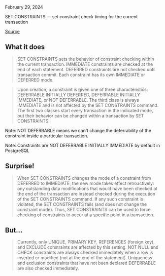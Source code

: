 February 29, 2024

SET CONSTRAINTS — set constraint check timing for the current transaction

[Source](http://web.archive.org/web/20240127151138/https://www.postgresql.org/docs/current/sql-set-constraints.html)

## What it does

> SET CONSTRAINTS sets the behavior of constraint checking within the current
> transaction. IMMEDIATE constraints are checked at the end of each statement.
> DEFERRED constraints are not checked until transaction commit. Each
> constraint has its own IMMEDIATE or DEFERRED mode.

> Upon creation, a constraint is given one of three characteristics: DEFERRABLE
> INITIALLY DEFERRED, DEFERRABLE INITIALLY IMMEDIATE, or NOT DEFERRABLE. The
> third class is always IMMEDIATE and is not affected by the SET CONSTRAINTS
> command. The first two classes start every transaction in the indicated mode,
> but their behavior can be changed within a transaction by SET CONSTRAINTS.

Note: NOT DEFERRABLE means we can't change the deferrability of the constraint
inside a particular transaction.

Note: Constraints are NOT DEFERRABLE INITIALLY IMMEDIATE by default in
PostgreSQL

## Surprise!

> When SET CONSTRAINTS changes the mode of a constraint from DEFERRED to
> IMMEDIATE, the new mode takes effect retroactively: any outstanding data
> modifications that would have been checked at the end of the transaction are
> instead checked during the execution of the SET CONSTRAINTS command. If any
> such constraint is violated, the SET CONSTRAINTS fails (and does not change
> the constraint mode). Thus, SET CONSTRAINTS can be used to force checking of
> constraints to occur at a specific point in a transaction.

## But...

> Currently, only UNIQUE, PRIMARY KEY, REFERENCES (foreign key), and EXCLUDE
> constraints are affected by this setting. NOT NULL and CHECK constraints are
> always checked immediately when a row is inserted or modified (not at the end
> of the statement). Uniqueness and exclusion constraints that have not been
> declared DEFERRABLE are also checked immediately.
